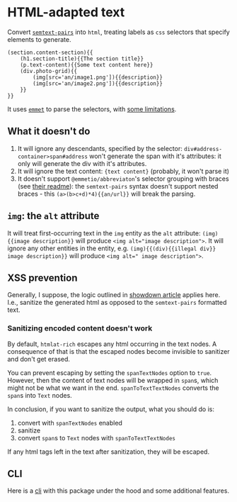 # HTML-adapted text
Convert [`semtext-pairs`](https://www.npmjs.com/package/semtext-pairs_proto.2) into `html`, treating labels as `css` selectors that specify elements to generate.
```
(section.content-section){{
    (h1.section-title){{The section title}}
    (p.text-content){{Some text content here}}
    (div.photo-grid){{
        (img[src='an/image1.png']){{description}}
        (img[src='an/image2.png']){{description}}
    }}
}}
```
It uses [`emmet`](https://www.npmjs.com/package/emmet) to parse the selectors, with [some limitations](#what-it-doesnt-do).

## What it doesn't do
1. It will ignore any descendants, specified by the selector: `div#address-container>span#address` won't generate the span with it's attributes: it only will generate the div with it's attributes.
2. It will ignore the text content: `{text content}` (probably, it won't parse it)
3. It doesn't support `@emmetio/abbreviaton`'s selector grouping with braces (see [their readme](https://github.com/emmetio/emmet/tree/master/packages/abbreviation)): the `semtext-pairs` syntax doesn't support nested braces - this `(a>(b>c+d)*4){{an/url}}` will break the parsing.

## `img`: the `alt` attribute
It will treat first-occurring text in the `img` entity as the `alt` attribute: `(img){{image description}}` will produce `<img alt="image description">`. It will ignore any other entities in the entity, e.g. `(img){{(div){{illegal div}} image description}}` will produce `<img alt=" image description">`.

## XSS prevention
Generally, I suppose, the logic outlined in [showdown article](https://github.com/showdownjs/showdown/wiki/Markdown's-XSS-Vulnerability-(and-how-to-mitigate-it)) applies here. I.e., sanitize the generated html as opposed to the `semtext-pairs` formatted text.
### Sanitizing encoded content doesn't work
By default, `htmlat-rich` escapes any html occurring in the text nodes. A consequence of that is that the escaped nodes become invisible to sanitizer and don't get erased.

You can prevent escaping by setting the `spanTextNodes` option to `true`. However, then the content of text nodes will be wrapped in `span`s, which might not be what we want in the end. `spanToTextTextNodes` converts the `span`s into `Text` nodes.

In conclusion, if you want to sanitize the output, what you should do is:
1. convert with `spanTextNodes` enabled
2. sanitize
3. convert `span`s to `Text` nodes with `spanToTextTextNodes`

If any html tags left in the text after sanitization, they will be escaped.

## CLI
Here is a [cli](https://www.npmjs.com/package/htmlat-cli) with this package under the hood and some additional features.
